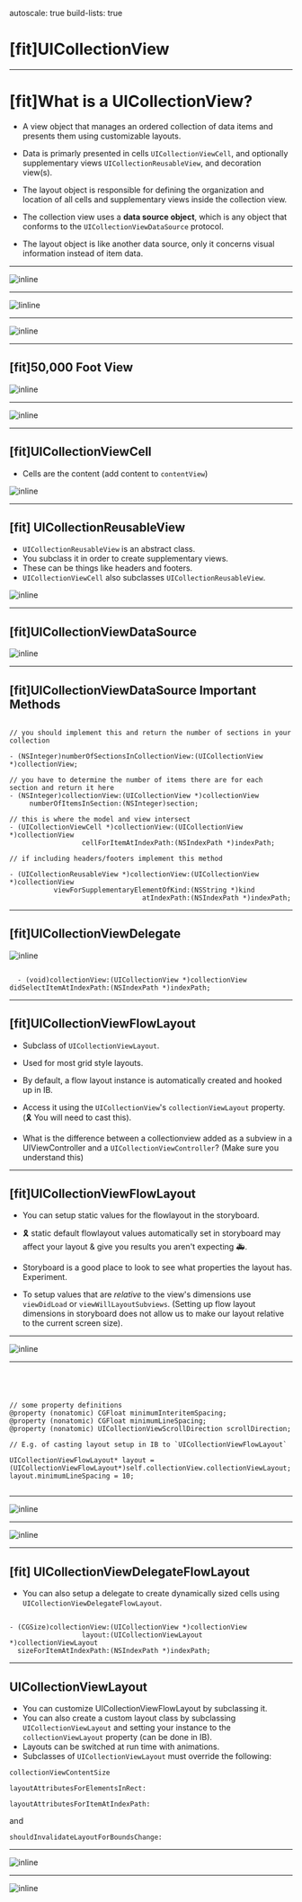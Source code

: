 autoscale: true 
build-lists: true

# [fit]UICollectionView

---

# [fit]What is a UICollectionView?

- A view object that manages an ordered collection of data items and presents them using customizable layouts.

- Data is primarly presented in cells  `UICollectionViewCell`, and optionally supplementary views `UICollectionReusableView`, and decoration view(s).

- The layout object is responsible for defining the organization and location of all cells and supplementary views inside the collection view.

- The collection view uses a **data source object**, which is any object that conforms to the `UICollectionViewDataSource` protocol.

- The layout object is like another data source, only it concerns visual information instead of item data.


---

![inline](resources/9462F7A6BFF3F6B348AEC5E6E47B402E.png)

---

![Iinline](resources/4D3B07B80EAF985F79A50EDBC78C4795.png)

---

![inline](resources/38E737FE9AF330DD878F8098545ECE95.png)

---

## [fit]50,000 Foot View

![inline](resources/087C3A3DD7074F53998DB830D9F6969A.png)

--- 

![inline](resources/B3F835555297E7C7D8851C7BBFF83287.png)

---

## [fit]UICollectionViewCell

* Cells are the content (add content to `contentView`)

![inline](resources/F47EEEFAD4DD0BD98007EFA20D55B67B.png)

---

## [fit] UICollectionReusableView

* `UICollectionReusableView` is an abstract class.
* You subclass it in order to create supplementary views.
* These can be things like headers and footers.
* `UICollectionViewCell` also subclasses `UICollectionReusableView`.

![inline](resources/8EB76D50-40F5-4432-B694-7D50AEF616C8.png)

---
## [fit]UICollectionViewDataSource

![inline](resources/F4E1D7121D3AE9E553A6C4F32AE089F5.png)

--- 
## [fit]UICollectionViewDataSource Important Methods

```objc

// you should implement this and return the number of sections in your collection

- (NSInteger)numberOfSectionsInCollectionView:(UICollectionView *)collectionView;

// you have to determine the number of items there are for each section and return it here
- (NSInteger)collectionView:(UICollectionView *)collectionView 
     numberOfItemsInSection:(NSInteger)section;

// this is where the model and view intersect
- (UICollectionViewCell *)collectionView:(UICollectionView *)collectionView 
                  cellForItemAtIndexPath:(NSIndexPath *)indexPath;
                  
// if including headers/footers implement this method

- (UICollectionReusableView *)collectionView:(UICollectionView *)collectionView 
           viewForSupplementaryElementOfKind:(NSString *)kind 
                                 atIndexPath:(NSIndexPath *)indexPath;

```

---

##  [fit]UICollectionViewDelegate


![inline](resources/E308967382AEC33AF30DAD29917DB9F8.png)

```objc

  - (void)collectionView:(UICollectionView *)collectionView 
didSelectItemAtIndexPath:(NSIndexPath *)indexPath;

```

---
## [fit]UICollectionViewFlowLayout

- Subclass of `UICollectionViewLayout`.

- Used for most grid style layouts.

- By default, a flow layout instance is automatically created and hooked up in IB.

- Access it using the `UICollectionView`'s `collectionViewLayout` property.   (🎗 You will need to cast this).

- What is the difference between a collectionview added as a subview in a UIViewController and a `UICollectionViewController`? (Make sure you understand this)

---

## [fit]UICollectionViewFlowLayout

- You can setup static values for the flowlayout in the storyboard. 

- 🎗 static default flowlayout values automatically set in storyboard may affect your layout & give you results you aren't expecting 🚑.

- Storyboard is a good place to look to see what properties the layout has. Experiment.

- To setup values that are *relative* to the view's dimensions use `viewDidLoad` or `viewWillLayoutSubviews`. (Setting up flow layout dimensions in storyboard does not allow us to make our layout relative to the current screen size).

---

![inline](resources/C39E6408DCFBAEA688297826AA369E4A.png)

---

```objc




// some property definitions
@property (nonatomic) CGFloat minimumInteritemSpacing;
@property (nonatomic) CGFloat minimumLineSpacing;
@property (nonatomic) UICollectionViewScrollDirection scrollDirection;

// E.g. of casting layout setup in IB to `UICollectionViewFlowLayout`

UICollectionViewFlowLayout* layout = (UICollectionViewFlowLayout*)self.collectionView.collectionViewLayout;
layout.minimumLineSpacing = 10;


```

---

![inline](resources/4324C4343B4D829E384E7FE53257E520.png)

---

![inline](resources/287FF8B03ED6DB028C64E3C405306D50.png)

---

## [fit] UICollectionViewDelegateFlowLayout


- You can also setup a delegate to create dynamically sized cells using `UICollectionViewDelegateFlowLayout`.

```objc

- (CGSize)collectionView:(UICollectionView *)collectionView 
                  layout:(UICollectionViewLayout *)collectionViewLayout 
  sizeForItemAtIndexPath:(NSIndexPath *)indexPath;

```

---

## UICollectionViewLayout

- You can customize UICollectionViewFlowLayout by subclassing it.
- You can also create a custom layout class by subclassing `UICollectionViewLayout` and setting your instance to the `collectionViewLayout` property (can be done in IB).
- Layouts can be switched at run time with animations.
- Subclasses of `UICollectionViewLayout` must override the following:

`collectionViewContentSize`

`layoutAttributesForElementsInRect:`

`layoutAttributesForItemAtIndexPath:`

and 

`shouldInvalidateLayoutForBoundsChange:`

---

![inline](resources/5B321A5819F060FBD4053FE44D5B1996.png)

--- 

![inline](resources/4A0757D960FD5D09D66C5CC5784CD802.png)



